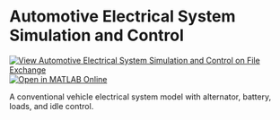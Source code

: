 # Automotive Electrical System Simulation and Control

[![View Automotive Electrical System Simulation and Control on File Exchange](https://www.mathworks.com/matlabcentral/images/matlab-file-exchange.svg)](https://www.mathworks.com/matlabcentral/fileexchange/25674-automotive-electrical-system-simulation-and-control)
[![Open in MATLAB Online](https://www.mathworks.com/images/responsive/global/open-in-matlab-online.svg)](https://matlab.mathworks.com/open/github/v1?repo=mathworks/automotive-electrical-system&file=ssc_battery_management_R2019b.slx)

A conventional vehicle electrical system model with alternator, battery, loads, and idle control.
